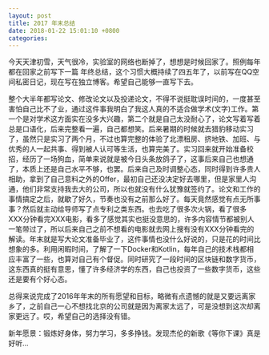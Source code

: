 ```yaml
---
layout: post
title: 2017 年末总结
date: 2018-01-22 15:01:10 +0800
categories: 
---
```


今天天津初雪，天气很冷，实验室的网络也断掉了，想想是时候回家了。照例每年都在回家之前写下一篇
年终总结，这个习惯大概持续了四五年了，以前写在QQ空间私密日记，现在写在独立博客。希望自己能够一直写下去。

整个大半年都写论文、修改论文以及投递论文，不得不说挺耽误时间的，一度甚至害怕自己比不了业，通过这件事我明白了我这人真的不适合做学术(文字)工作。第一个是对学术这方面实在没多大兴趣，第二个就是自己太没耐心了，论文写着写着总是口语化，后来完整看一遍，自己都想笑。后来暑期的时候就去猎豹移动实习了，虽然只是实习了两个月，不过也算完整的体验了北漂租房、挤地铁、加班、与优秀的人一起共事、得到被人认可等生活，也算完美了。实习回来就开始准备校招，经历了一场狗血，简单来说就是被今日头条放鸽子了，这事后来自己也想通了，本质上还是自己水平不够，也罢。后来自己及时调整心态，同时得到许多贵人相助，拿到了自己意料之外的Offer，最初自己还没决定好去哪里，但是家里人沟通，他们非常支持我去大的公司，所以也就没有什么犹豫就签约了。论文和工作的事情搞定之后，就歇了好久，节奏也没有之前那么好了。每天竟然感觉有点无所事事？然后就主动给导师写了点专利之类东西。也去吃了很多次火锅，看了很多XXX分钟看完XXX电影，看多了感觉其实也挺没意思的，许多内容情节都被别人一笔带过了，所以后来自己之前不想看的电影就去网上搜有没有XXX分钟看完的解读。年末就是写大论文准备毕业了，这件事情也没什么好说的，只是花的时间比想象的多。利用闲暇时间，了解了一下Docker和Kotlin，每年自己的技术栈都相应丰富了一些，也算对自己有个督促。同时研究了一段时间的区块链和数字货币，这东西真的挺有意思，懂了许多经济学的东西，自己也投资了一些数字货币，这些还是要有个好心态。

总得来说完成了2016年年末的所有愿望和目标，略微有点遗憾的就是又要远离家乡了，之前自己一心不想找北京的公司就是因为离家太远了，可是没想到这次却离家更远了。哎，希望自己的选择没有错。

新年愿景：锻炼好身体，努力学习，多多挣钱。发现杰伦的新歌《等你下课》真是好听...


